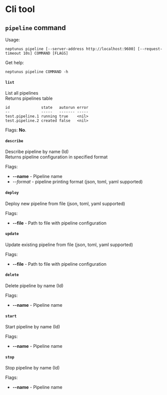 # Cli tool

## `pipeline` command

Usage: 
```
neptunus pipeline [--server-address http://localhost:9600] [--request-timeout 10s] COMMAND [FLAGS]
```

Get help:
```
neptunus pipeline COMMAND -h
```

#### `list`
List all pipelines  
Returns pipelines table
```
id              state   autorun error
--              -----   ------- -----
test.pipeline.1 running true    <nil>
test.pipeline.2 created false   <nil>
```

Flags: **No**.

#### `describe`
Describe pipeline by name (Id)  
Returns pipeline configuration in specified format

Flags:
 - **--name** - Pipeline name
 - *--format* - pipeline printing format (json, toml, yaml supported)

#### `deploy`
Deploy new pipeline from file (json, toml, yaml supported)

Flags:
 - **--file** - Path to file with pipeline configuration

#### `update`
Update existing pipeline from file (json, toml, yaml supported)

Flags:
 - **--file** - Path to file with pipeline configuration

#### `delete`
Delete pipeline by name (Id)

Flags:
 - **--name** - Pipeline name

#### `start`
Start pipeline by name (Id)

Flags:
 - **--name** - Pipeline name

#### `stop`
Stop pipeline by name (Id)

Flags:
 - **--name** - Pipeline name
